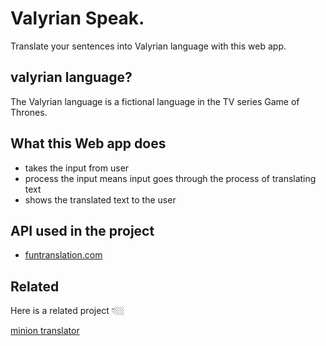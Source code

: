 # Valyrian Speak. 
Translate your sentences into Valyrian language with this web app.

## valyrian language?
The Valyrian language is a fictional language in  the TV series Game of Thrones.  

## What this Web app does 

- takes the input from user
- process the input means input goes through the process of translating text
- shows the translated text to the user  

## API used in the project

 - [funtranslation.com](https://funtranslations.com/)

## Related

Here is a related project 👇🏼

[minion translator](https://mininon.netlify.app/)